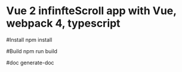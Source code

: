 # Vue 2 infinfteScroll app with Vue, webpack 4, typescript

#Install
npm install

#Build
npm run build

#doc
generate-doc
